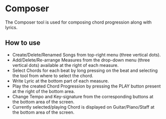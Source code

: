 # Composer
The Composer tool is used for composing chord progression along with lyrics.

## How to use
* Create/Delete/Renamed Songs from top-right menu (three vertical dots).
* Add/Delete/Re-arrange Measures from the drop-down menu (three vertical dots) available at the right of each measure.
* Select Chords for each beat by long pressing on the beat and selecting the tool from where to select the chord.
* Write Lyric at the bottom part of each measure.
* Play the created Chord Progression by pressing the PLAY button present at the right of the bottom area.
* Change Tempo and Key-signature from the corresponding buttons at the bottom area of the screen.
* Currently selected/playing Chord is displayed on Guitar/Piano/Staff at the bottom area of the screen.

